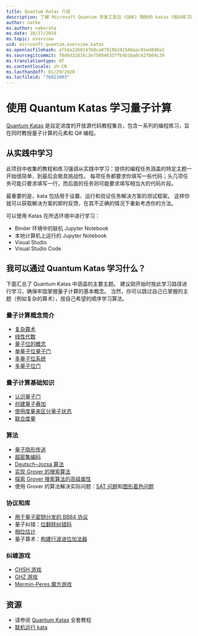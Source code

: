 ```yaml
---
title: Quantum Katas 介绍
description: 了解 Microsoft Quantum 开发工具包 (QDK) 随附的 katas（培训练习）
author: natke
ms.author: nakersha
ms.date: 10/17/2019
ms.topic: overview
uid: microsoft.quantum.overview.katas
ms.openlocfilehash: af54a2260147b8ca07919b241548aac85ed0d8a1
ms.sourcegitcommit: f8d6d32d16c3e758046337fb4b16a8c42fb04c39
ms.translationtype: HT
ms.contentlocale: zh-CN
ms.lasthandoff: 01/29/2020
ms.locfileid: "76821093"
---
```

# <a name="learn-quantum-computing-with-the-quantum-katas"></a>使用 Quantum Katas 学习量子计算

[Quantum Katas](https://github.com/Microsoft/QuantumKatas/) 是自定进度的开放源代码教程集合，包含一系列的编程练习，旨在同时教授量子计算的元素和 Q# 编程。

## <a name="learning-by-doing"></a>从实践中学习

此项目中收集的教程和练习强调从实践中学习：提供的编程任务涵盖的特定主题一开始很简单，到最后会极具挑战性。 每项任务都要求你填写一些代码；头几项任务可能只要求填写一行，而后面的任务则可能要求填写相当大的代码片段。

最重要的是，kata 包括用于设置、运行和验证任务解决方案的测试框架。 这样你就可以获取解决方案的即时反馈，在其不正确的情况下重新考虑你的方法。

可以使用 Katas 在所选环境中进行学习：

* Binder 环境中的联机 Jupyter Notebook
* 本地计算机上运行的 Jupyter Notebook
* Visual Studio
* Visual Studio Code

## <a name="what-can-i-learn-with-the-quantum-katas"></a>我可以通过 Quantum Katas 学习什么？

下面汇总了 Quantum Katas 中涵盖的主要主题。 建议刚开始时按此学习路径进行学习，确保牢固掌握量子计算的基本概念。 当然，你可以跳过自己已掌握的主题（例如复杂的算术），按自己希望的顺序学习算法。

### <a name="introduction-to-quantum-computing-concepts"></a>量子计算概念简介

* [复杂算术](https://github.com/microsoft/QuantumKatas/tree/master/tutorials/ComplexArithmetic)
* [线性代数](https://github.com/microsoft/QuantumKatas/tree/master/tutorials/LinearAlgebra)
* [量子位的概念](https://github.com/microsoft/QuantumKatas/tree/master/tutorials/Qubit)
* [单量子位量子门](https://github.com/microsoft/QuantumKatas/tree/master/tutorials/SingleQubitGates)
* [多量子位系统](https://github.com/microsoft/QuantumKatas/tree/master/tutorials/MultiQubitSystems)
* [多量子位门](https://github.com/microsoft/QuantumKatas/tree/master/tutorials/MultiQubitGates)

### <a name="quantum-computing-fundamentals"></a>量子计算基础知识

* [认识量子门](https://github.com/microsoft/QuantumKatas/tree/master/BasicGates)
* [创建量子叠加](https://github.com/microsoft/QuantumKatas/tree/master/Superposition)
* [使用度量来区分量子状态](https://github.com/microsoft/QuantumKatas/tree/master/Measurements)
* [联合度量](https://github.com/microsoft/QuantumKatas/tree/master/JointMeasurements)

### <a name="algorithms"></a>算法

* [量子隐形传送](https://github.com/microsoft/QuantumKatas/tree/master/Teleportation)
* [超密集编码](https://github.com/microsoft/QuantumKatas/tree/master/SuperdenseCoding)
* [Deutsch–Jozsa 算法](https://github.com/microsoft/QuantumKatas/tree/master/tutorials/ExploringDeutschJozsaAlgorithm)
* [实现 Grover 的搜索算法](https://github.com/microsoft/QuantumKatas/tree/master/GroversAlgorithm)
* [探索 Grover 搜索算法的高级属性](https://github.com/microsoft/QuantumKatas/tree/master/tutorials/ExploringGroversAlgorithm)
* 使用 Grover 的算法解决实际问题：[SAT 问题](https://github.com/microsoft/QuantumKatas/tree/master/SolveSATWithGrover)和[图形着色问题](https://github.com/microsoft/QuantumKatas/tree/master/GraphColoring)

### <a name="protocols-and-libraries"></a>协议和库

* [用于量子密钥分发的 BB84 协议](https://github.com/microsoft/QuantumKatas/tree/master/KeyDistribution_BB84)
* 量子纠错：[位翻转纠错码](https://github.com/microsoft/QuantumKatas/tree/master/QEC_BitFlipCode)
* [相位估计](https://github.com/microsoft/QuantumKatas/blob/master/PhaseEstimation)
* 量子算术：[构建行波进位加法器](https://github.com/microsoft/QuantumKatas/blob/master/RippleCarryAdder)

### <a name="entanglement-games"></a>纠缠游戏

* [CHSH 游戏](https://github.com/microsoft/QuantumKatas/tree/master/CHSHGame)
* [GHZ 游戏](https://github.com/microsoft/QuantumKatas/tree/master/GHZGame)
* [Mermin-Peres 魔方游戏](https://github.com/microsoft/QuantumKatas/tree/master/MagicSquareGame)

## <a name="resources"></a>资源

* 请参阅 [Quantum Katas](https://github.com/microsoft/QuantumKatas) 全套教程
* [联机运行 kata](https://aka.ms/try-quantum-katas)
